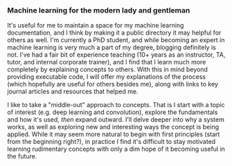### Machine learning for the modern lady and gentleman

It's useful for me to maintain a space for my machine learning documentation, and I think by making it a public directory it may helpful for others as well. I'm currently a PhD student, and while becoming an expert in machine learning is very much a part of my degree, blogging definitely is not. I've had a fair bit of experience teaching (10+ years as an instructor, TA, tutor, and internal corporate trainer), and I find that I learn much more completely by explaining concepts to others. With this in mind beyond providing executable code, I will offer my explanations of the process (which hopefully are useful for others besides me), along with links to key journal articles and resources that helped me.

I like to take a "middle-out" approach to concepts. That is I start with a topic of interest (e.g. deep learning and convolution), explore the fundamentals and how it's used, <em>then</em> expand outward. I'll delve deeper into why a system works, as well as exploring new and interesting ways the concept is being applied. While it may seem more natural to begin with first principles (start from the beginning right?), in practice I find it's difficult to stay motivated learning rudimentary concepts with only a dim hope of it becoming useful in the future.

